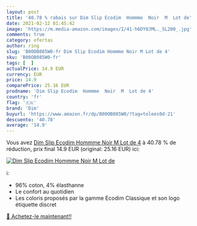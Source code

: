 ```yaml
---
layout: post
title: '40.78 % rabais sur Dim Slip Ecodim  Hommme  Noir  M  Lot de'
date: 2021-02-12 01:45:42
image: 'https://m.media-amazon.com/images/I/41-h6DY0JML._SL200_.jpg'
comments: true
category: ofertas
author: ring
slug: 'B00OB085W0-fr Dim Slip Ecodim Hommme Noir M Lot de 4'
sku: 'B00OB085W0-fr'
tags: [  ]
actualPrice: 14.9 EUR
currency: EUR
price: 14.9
comparePrice: 25.16 EUR
prodname: 'Dim Slip Ecodim  Hommme  Noir  M  Lot de 4'
country: 'fr'
flag: '🇫🇷'
brand: 'Dim'
buyurl: 'https://www.amazon.fr/dp/B00OB085W0/?tag=tolees0d-21'
descuento: '40.78'
average: '14.9'
---
```


Vous avez [Dim Slip Ecodim  Hommme  Noir  M  Lot de 4](https://www.amazon.fr/dp/B00OB085W0/?tag=tolees0d-21)  à  40.78 % de réduction, prix final  14.9 EUR (original: 25.16 EUR) ici:

[![Dim Slip Ecodim  Hommme  Noir  M  Lot de](https://m.media-amazon.com/images/I/41-h6DY0JML._SL200_.jpg)](https://www.amazon.fr/dp/B00OB085W0/?tag=tolees0d-21)

ℹ️:

- 96% coton, 4% élasthanne
- Le confort au quotidien
- Les coloris proposés par la gamme Ecodim Classique et son logo étiquette discret

[🛒 Achetez-le maintenant!!](https://www.amazon.fr/dp/B00OB085W0/?tag=tolees0d-21)
